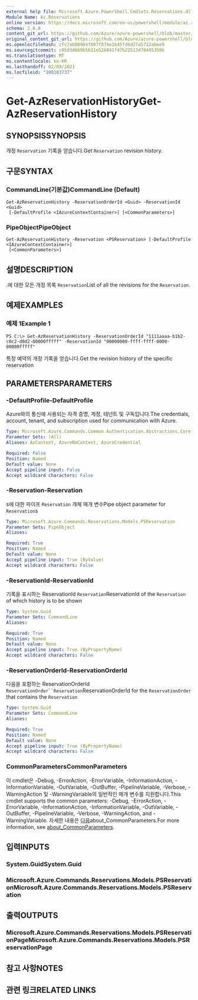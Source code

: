```yaml
---
external help file: Microsoft.Azure.PowerShell.Cmdlets.Reservations.dll-Help.xml
Module Name: Az.Reservations
online version: https://docs.microsoft.com/en-us/powershell/module/az.reservations/get-azreservationhistory
schema: 2.0.0
content_git_url: https://github.com/Azure/azure-powershell/blob/master/src/Reservations/Reservations/help/Get-AzReservationHistory.md
original_content_git_url: https://github.com/Azure/azure-powershell/blob/master/src/Reservations/Reservations/help/Get-AzReservationHistory.md
ms.openlocfilehash: cfc7ab08904f007f874e1b45fd6d27a5712abee9
ms.sourcegitcommit: c05d3d669b5631e526841f47b22513d78495350b
ms.translationtype: MT
ms.contentlocale: ko-KR
ms.lasthandoff: 02/09/2021
ms.locfileid: "100183737"
---
```

# <span data-ttu-id="f1d8a-101">Get-AzReservationHistory</span><span class="sxs-lookup"><span data-stu-id="f1d8a-101">Get-AzReservationHistory</span></span>

## <span data-ttu-id="f1d8a-102">SYNOPSIS</span><span class="sxs-lookup"><span data-stu-id="f1d8a-102">SYNOPSIS</span></span>
<span data-ttu-id="f1d8a-103">개정 `Reservation` 기록을 얻습니다.</span><span class="sxs-lookup"><span data-stu-id="f1d8a-103">Get `Reservation` revision history.</span></span>

## <span data-ttu-id="f1d8a-104">구문</span><span class="sxs-lookup"><span data-stu-id="f1d8a-104">SYNTAX</span></span>

### <span data-ttu-id="f1d8a-105">CommandLine(기본값)</span><span class="sxs-lookup"><span data-stu-id="f1d8a-105">CommandLine (Default)</span></span>
```
Get-AzReservationHistory -ReservationOrderId <Guid> -ReservationId <Guid>
 [-DefaultProfile <IAzureContextContainer>] [<CommonParameters>]
```

### <span data-ttu-id="f1d8a-106">PipeObject</span><span class="sxs-lookup"><span data-stu-id="f1d8a-106">PipeObject</span></span>
```
Get-AzReservationHistory -Reservation <PSReservation> [-DefaultProfile <IAzureContextContainer>]
 [<CommonParameters>]
```

## <span data-ttu-id="f1d8a-107">설명</span><span class="sxs-lookup"><span data-stu-id="f1d8a-107">DESCRIPTION</span></span>
<span data-ttu-id="f1d8a-108">.에 대한 모든 개정 목록 `Reservation`</span><span class="sxs-lookup"><span data-stu-id="f1d8a-108">List of all the revisions for the `Reservation`.</span></span>

## <span data-ttu-id="f1d8a-109">예제</span><span class="sxs-lookup"><span data-stu-id="f1d8a-109">EXAMPLES</span></span>

### <span data-ttu-id="f1d8a-110">예제 1</span><span class="sxs-lookup"><span data-stu-id="f1d8a-110">Example 1</span></span>
```
PS C:\> Get-AzReservationHistory -ReservationOrderId "1111aaaa-b1b2-c0c2-d0d2-00000fffff" -ReservationId "00000000-ffff-ffff-0000-00000fffff"
```

<span data-ttu-id="f1d8a-111">특정 예약의 개정 기록을 얻습니다.</span><span class="sxs-lookup"><span data-stu-id="f1d8a-111">Get the revision history of the specific reservation</span></span>

## <span data-ttu-id="f1d8a-112">PARAMETERS</span><span class="sxs-lookup"><span data-stu-id="f1d8a-112">PARAMETERS</span></span>

### <span data-ttu-id="f1d8a-113">-DefaultProfile</span><span class="sxs-lookup"><span data-stu-id="f1d8a-113">-DefaultProfile</span></span>
<span data-ttu-id="f1d8a-114">Azure와의 통신에 사용되는 자격 증명, 계정, 테넌트 및 구독입니다.</span><span class="sxs-lookup"><span data-stu-id="f1d8a-114">The credentials, account, tenant, and subscription used for communication with Azure.</span></span>

```yaml
Type: Microsoft.Azure.Commands.Common.Authentication.Abstractions.Core.IAzureContextContainer
Parameter Sets: (All)
Aliases: AzContext, AzureRmContext, AzureCredential

Required: False
Position: Named
Default value: None
Accept pipeline input: False
Accept wildcard characters: False
```

### <span data-ttu-id="f1d8a-115">-Reservation</span><span class="sxs-lookup"><span data-stu-id="f1d8a-115">-Reservation</span></span>
<span data-ttu-id="f1d8a-116">s에 대한 파이프 `Reservation` 개체 매개 변수</span><span class="sxs-lookup"><span data-stu-id="f1d8a-116">Pipe object parameter for `Reservation`s</span></span>

```yaml
Type: Microsoft.Azure.Commands.Reservations.Models.PSReservation
Parameter Sets: PipeObject
Aliases:

Required: True
Position: Named
Default value: None
Accept pipeline input: True (ByValue)
Accept wildcard characters: False
```

### <span data-ttu-id="f1d8a-117">-ReservationId</span><span class="sxs-lookup"><span data-stu-id="f1d8a-117">-ReservationId</span></span>
<span data-ttu-id="f1d8a-118">기록을 표시하는 ReservationId `Reservation`</span><span class="sxs-lookup"><span data-stu-id="f1d8a-118">ReservationId of the `Reservation` of which history is to be shown</span></span>

```yaml
Type: System.Guid
Parameter Sets: CommandLine
Aliases:

Required: True
Position: Named
Default value: None
Accept pipeline input: True (ByPropertyName)
Accept wildcard characters: False
```

### <span data-ttu-id="f1d8a-119">-ReservationOrderId</span><span class="sxs-lookup"><span data-stu-id="f1d8a-119">-ReservationOrderId</span></span>
<span data-ttu-id="f1d8a-120">다음을 포함하는 ReservationOrderId `ReservationOrder``Reservation`</span><span class="sxs-lookup"><span data-stu-id="f1d8a-120">ReservationOrderId for the `ReservationOrder` that contains the `Reservation`</span></span>

```yaml
Type: System.Guid
Parameter Sets: CommandLine
Aliases:

Required: True
Position: Named
Default value: None
Accept pipeline input: True (ByPropertyName)
Accept wildcard characters: False
```

### <span data-ttu-id="f1d8a-121">CommonParameters</span><span class="sxs-lookup"><span data-stu-id="f1d8a-121">CommonParameters</span></span>
<span data-ttu-id="f1d8a-122">이 cmdlet은 -Debug, -ErrorAction, -ErrorVariable, -InformationAction, -InformationVariable, -OutVariable, -OutBuffer, -PipelineVariable, -Verbose, -WarningAction 및 -WarningVariable의 일반적인 매개 변수를 지원합니다.</span><span class="sxs-lookup"><span data-stu-id="f1d8a-122">This cmdlet supports the common parameters: -Debug, -ErrorAction, -ErrorVariable, -InformationAction, -InformationVariable, -OutVariable, -OutBuffer, -PipelineVariable, -Verbose, -WarningAction, and -WarningVariable.</span></span> <span data-ttu-id="f1d8a-123">자세한 내용은 [다음](http://go.microsoft.com/fwlink/?LinkID=113216)about_CommonParameters.</span><span class="sxs-lookup"><span data-stu-id="f1d8a-123">For more information, see [about_CommonParameters](http://go.microsoft.com/fwlink/?LinkID=113216).</span></span>

## <span data-ttu-id="f1d8a-124">입력</span><span class="sxs-lookup"><span data-stu-id="f1d8a-124">INPUTS</span></span>

### <span data-ttu-id="f1d8a-125">System.Guid</span><span class="sxs-lookup"><span data-stu-id="f1d8a-125">System.Guid</span></span>

### <span data-ttu-id="f1d8a-126">Microsoft.Azure.Commands.Reservations.Models.PSReservation</span><span class="sxs-lookup"><span data-stu-id="f1d8a-126">Microsoft.Azure.Commands.Reservations.Models.PSReservation</span></span>

## <span data-ttu-id="f1d8a-127">출력</span><span class="sxs-lookup"><span data-stu-id="f1d8a-127">OUTPUTS</span></span>

### <span data-ttu-id="f1d8a-128">Microsoft.Azure.Commands.Reservations.Models.PSReservationPage</span><span class="sxs-lookup"><span data-stu-id="f1d8a-128">Microsoft.Azure.Commands.Reservations.Models.PSReservationPage</span></span>

## <span data-ttu-id="f1d8a-129">참고 사항</span><span class="sxs-lookup"><span data-stu-id="f1d8a-129">NOTES</span></span>

## <span data-ttu-id="f1d8a-130">관련 링크</span><span class="sxs-lookup"><span data-stu-id="f1d8a-130">RELATED LINKS</span></span>

